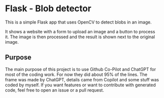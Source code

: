 # Flask - Blob detector

This is a simple Flask app that uses OpenCV to detect blobs in an image.

It shows a website with a form to upload an image and a button to process it. The image is then processed and the result is shown next to the original image.

## Purpose
The main purpose of this project is to use Github Co-Pilot and ChatGPT for most of the coding work. For now they did about 95% of the lines. The frame was made by ChatGPT, details came from Copilot and some stuff was coded by myself. If you want features or want to contribute with generated code, feel free to open an issue or a pull request.

